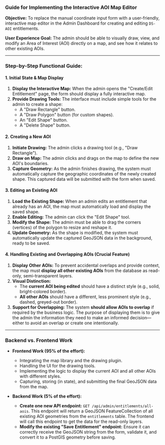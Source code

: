 ### **Guide for Implementing the Interactive AOI Map Editor**

**Objective:** To replace the manual coordinate input form with a user-friendly, interactive map editor in the Admin Dashboard for creating and editing `DS-AOI` entitlements.

**User Experience Goal:** The admin should be able to visually draw, view, and modify an Area of Interest (AOI) directly on a map, and see how it relates to other existing AOIs.

---

### **Step-by-Step Functional Guide:**

#### **1. Initial State & Map Display**

1.  **Display the Interactive Map:** When the admin opens the "Create/Edit Entitlement" page, the form should display a fully interactive map.
2.  **Provide Drawing Tools:** The interface must include simple tools for the admin to create a shape:
    *   A "Draw Rectangle" button.
    *   A "Draw Polygon" button (for custom shapes).
    *   An "Edit Shape" button.
    *   A "Delete Shape" button.

#### **2. Creating a New AOI**

1.  **Initiate Drawing:** The admin clicks a drawing tool (e.g., "Draw Rectangle").
2.  **Draw on Map:** The admin clicks and drags on the map to define the new AOI's boundaries.
3.  **Capture Geometry:** As the admin finishes drawing, the system must automatically capture the geographic coordinates of the newly created shape. This captured data will be submitted with the form when saved.

#### **3. Editing an Existing AOI**

1.  **Load the Existing Shape:** When an admin edits an entitlement that already has an AOI, the map must automatically load and display the saved shape.
2.  **Enable Editing:** The admin can click the "Edit Shape" tool.
3.  **Modify the Shape:** The admin must be able to drag the corners (vertices) of the polygon to resize and reshape it.
4.  **Update Geometry:** As the shape is modified, the system must automatically update the captured GeoJSON data in the background, ready to be saved.

#### **4. Handling Existing and Overlapping AOIs (Crucial Feature)**

1.  **Display Other AOIs:** To prevent accidental overlaps and provide context, the map must **display all other existing AOIs** from the database as read-only, semi-transparent layers.
2.  **Visual Distinction:**
    *   The **current AOI being edited** should have a distinct style (e.g., solid, bright-colored border).
    *   **All other AOIs** should have a different, less prominent style (e.g., dashed, greyed-out border).
3.  **Support for Overlapping:** The system **should allow AOIs to overlap** if required by the business logic. The purpose of displaying them is to give the admin the information they need to make an informed decision—either to avoid an overlap or create one intentionally.

---

### **Backend vs. Frontend Work**

*   **Frontend Work (95% of the effort):**
    *   Integrating the map library and the drawing plugin.
    *   Handling the UI for the drawing tools.
    *   Implementing the logic to display the current AOI and all other AOIs with different styles.
    *   Capturing, storing (in state), and submitting the final GeoJSON data from the map.

*   **Backend Work (5% of the effort):**
    *   **Create one new API endpoint:** `GET /api/admin/entitlements/all-aois`. This endpoint will return a GeoJSON FeatureCollection of all existing AOI geometries from the `entitlements` table. The frontend will call this endpoint to get the data for the read-only layers.
    *   **Modify the existing "Save Entitlement" endpoint:** Ensure it can correctly receive the GeoJSON string from the form, validate it, and convert it to a PostGIS geometry before saving.
